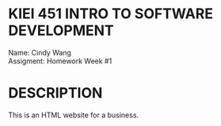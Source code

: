 # KIEI 451 INTRO TO SOFTWARE DEVELOPMENT
Name: Cindy Wang  
Assigment: Homework Week #1

# DESCRIPTION
This is an HTML website for a business.